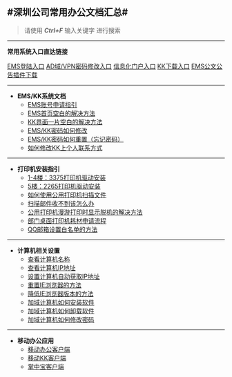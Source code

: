 #深圳公司常用办公文档汇总#
---

>请使用  ***Ctrl+F***  输入关键字 进行搜索

---

**常用系统入口直达链接**

   [EMS登陆入口](http://ems.evergrande.com)  [AD域/VPN密码修改入口](http://192.168.88.9/iisadmpwd/)  [信息化门户入口](http://192.168.88.100/)  [KK下载入口](http://kk.evergrande.com:8081/)  [EMS公文公告插件下载](http://pan.baidu.com/s/1pJHryen)

---

* **EMS/KK系统文档**
 	* [EMS账号申请指引](EMS账号申请指引.html)
	* [EMS首页空白的解决方法](EMS首页空白的解决方法.html)
	* [KK界面一片空白的解决方法](KK界面一片空白的解决方法.html)
	* [EMS/KK密码如何修改](EMSKK密码如何修改.html)
	* [EMS/KK密码如何重置（忘记密码）](EMSKK密码如何重置.html)
	* [如何修改KK上个人联系方式](如何修改KK上个人联系方式.html)

--- 

* **打印机安装指引**
	* [1-4楼：3375打印机驱动安装](1-4楼：3375打印机驱动安装.html)
	* [5楼：2265打印机驱动安装](5楼：2265打印机驱动安装.html)
	* [如何使用公用打印机扫描文件](如何使用公用打印机扫描文件.html)
	* [扫描邮件收不到该怎么办](扫描邮件收不到该怎么办.html)
	* [公用打印机漫游打印时显示脱机的解决方法](公用打印机漫游打印时显示脱机的解决方法.html)
	* [部门桌面打印机耗材申请流程](部门桌面打印机耗材申请流程.html)
	* [QQ邮箱设置白名单的方法](QQ邮箱设置白名单的方法.html)

---

* **计算机相关设置**
	* [查看计算机名称](查看计算机名称.html)
	* [查看计算机IP地址](查看计算机IP地址.html)
	* [设置计算机自动获取IP地址](设置计算机自动获取IP地址.html)
	* [重置IE浏览器的方法](重置IE浏览器的方法.html)
	* [降低IE浏览器版本的方法](降低IE浏览器版本的方法.html)
	* [加域计算机如何安装软件](加域计算机如何安装软件.html)
	* [加域计算机如何卸载软件](加域计算机如何卸载软件.html)
	* [加域计算机如何修改密码](加域计算机如何修改密码.html)

---

* **移动办公应用**
	* [移动办公客户端](移动办公应用.html)
	* [移动KK客户端](移动办公应用.html)
	* [掌中宝客户端](移动办公应用.html)